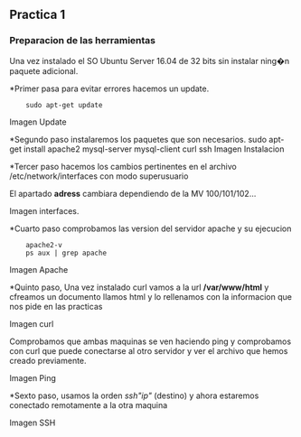 

## Practica 1

### Preparacion de las herramientas

Una vez instalado el SO Ubuntu Server 16.04 de 32 bits sin instalar ning�n paquete adicional.

*Primer pasa para evitar errores hacemos un update.

		sudo apt-get update 
Imagen Update


*Segundo paso instalaremos los paquetes que son necesarios.
		sudo apt-get install apache2 mysql-server mysql-client curl ssh
Imagen Instalacion

*Tercer paso hacemos los cambios pertinentes en el archivo /etc/network/interfaces con modo superusuario

El apartado **adress** cambiara dependiendo de la MV 100/101/102...

Imagen interfaces.


*Cuarto paso comprobamos las version del servidor apache y su ejecucion
		
		apache2-v
		ps aux | grep apache
Imagen Apache

*Quinto paso, Una vez instalado curl vamos a la url  **/var/www/html** y cfreamos un documento llamos html y lo rellenamos con la informacion que nos pide en las practicas

Imagen curl

Comprobamos que ambas maquinas se ven haciendo ping y comprobamos con curl que puede conectarse al otro servidor y ver el archivo que hemos creado previamente.

Imagen Ping

*Sexto paso, usamos la orden *ssh"ip"* (destino) y ahora estaremos conectado remotamente a la otra maquina	

Imagen SSH
